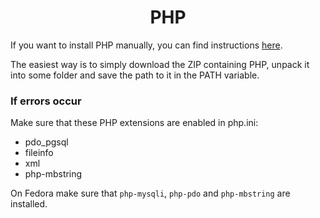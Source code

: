 <h1 align="center">PHP</h1>

If you want to install PHP manually, you can find instructions [here](https://www.php.net/manual/en/install.php).

The easiest way is to simply download the ZIP containing PHP, unpack it into some folder and save the path to it in the PATH variable.

### If errors occur

Make sure that these PHP extensions are enabled in php.ini:

-   pdo_pgsql
-   fileinfo
-   xml
-   php-mbstring

On Fedora make sure that `php-mysqli`, `php-pdo` and `php-mbstring` are installed.
